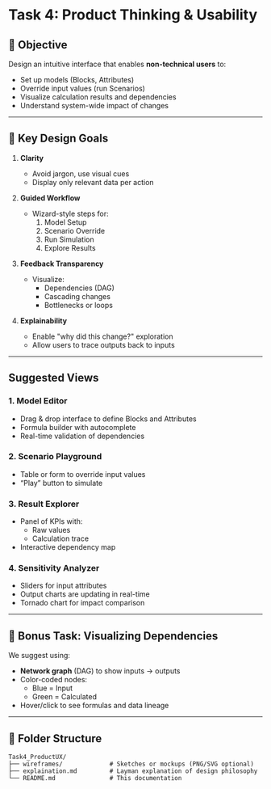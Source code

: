 
# Task 4: Product Thinking & Usability

## 🧠 Objective

Design an intuitive interface that enables **non-technical users** to:
- Set up models (Blocks, Attributes)
- Override input values (run Scenarios)
- Visualize calculation results and dependencies
- Understand system-wide impact of changes

---

## 🧩 Key Design Goals

1. **Clarity**
   - Avoid jargon, use visual cues
   - Display only relevant data per action

2. **Guided Workflow**
   - Wizard-style steps for:
     1. Model Setup
     2. Scenario Override
     3. Run Simulation
     4. Explore Results

3. **Feedback Transparency**
   - Visualize:
     - Dependencies (DAG)
     - Cascading changes
     - Bottlenecks or loops

4. **Explainability**
   - Enable "why did this change?" exploration
   - Allow users to trace outputs back to inputs

---

## Suggested Views

### 1. Model Editor
- Drag & drop interface to define Blocks and Attributes
- Formula builder with autocomplete
- Real-time validation of dependencies

### 2. Scenario Playground
- Table or form to override input values
- “Play” button to simulate

### 3. Result Explorer
- Panel of KPIs with:
  - Raw values
  - Calculation trace
- Interactive dependency map

### 4. Sensitivity Analyzer
- Sliders for input attributes
- Output charts are updating in real-time
- Tornado chart for impact comparison

---

## 🧭 Bonus Task: Visualizing Dependencies

We suggest using:
- **Network graph** (DAG) to show inputs → outputs
- Color-coded nodes:
  - Blue = Input
  - Green = Calculated
- Hover/click to see formulas and data lineage

---

## 📁 Folder Structure

```
Task4_ProductUX/
├── wireframes/             # Sketches or mockups (PNG/SVG optional)
├── explaination.md         # Layman explanation of design philosophy
└── README.md               # This documentation
```
